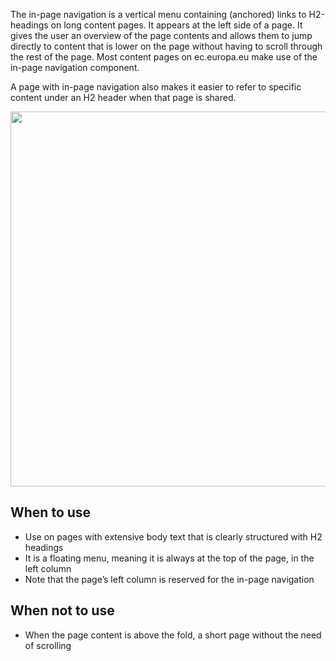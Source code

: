 The in-page navigation is a vertical menu containing (anchored) links to H2-headings on long content pages. It appears at the left side of a page. It gives the user an overview of the page contents and allows them to jump directly to content that is lower on the page without having to scroll through the rest of the page.  Most content pages on ec.europa.eu make use of the in-page navigation component.

A page with in-page navigation also makes it easier to refer to specific content under an H2 header when that page is shared.

<img src="http://inno-ecl.s3.amazonaws.com/media/images/EC/Inpage/inpage.png" width=600>

## When to use 

- Use on pages with extensive body text that is clearly structured with H2 headings
- It is a floating menu, meaning it is always at the top of the page, in the left column
- Note that the page’s left column is reserved for the in-page navigation

## When not to use

- When the page content is above the fold, a short page without the need of scrolling
